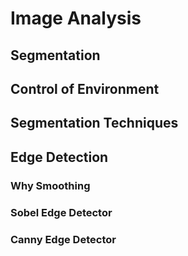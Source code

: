 # Image Analysis


## Segmentation
## Control of Environment
## Segmentation Techniques
## Edge Detection
### Why Smoothing
### Sobel Edge Detector
### Canny Edge Detector


